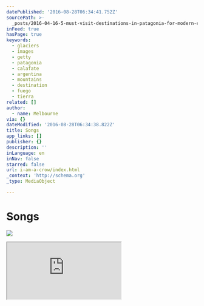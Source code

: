 ```yaml
---
datePublished: '2016-08-28T06:34:41.752Z'
sourcePath: >-
  _posts/2016-04-16-5-must-visit-destinations-in-patagonia-for-modern-explorers.md
inFeed: true
hasPage: true
keywords:
  - glaciers
  - images
  - getty
  - patagonia
  - calafate
  - argentina
  - mountains
  - destination
  - fuego
  - tierra
related: []
author:
  - name: Melbourne
via: {}
dateModified: '2016-08-28T06:34:38.822Z'
title: Songs
app_links: []
publisher: {}
description: ''
inLanguage: en
inNav: false
starred: false
url: i-am-a-crow/index.html
_context: 'http://schema.org'
_type: MediaObject

---
```

# Songs
![](https://the-grid-user-content.s3-us-west-2.amazonaws.com/afd63623-f15f-4513-a0fd-12b0b9c989d5.jpg)

<iframe src="https://the-grid.github.io/ed-userhtml/?g=eJztkN1qhDAQRl9l8N5mV9cuuEYotL0r7StMklHDJiqTLGqfvv70DXrbgbn45sBw-CrbMHqCEBdHMlEDG-ISTjeYrIldCXlxGucbdGTbLpZwuW4xgcBaJl2MYyiFUNgbjX580oMXb16RMWS-HC7EAp16eHnOs0uenYtrIYL9JumQWxKq1YOTzT7C2f6-xedcZVqLyKjvzoYoG3SBttyHEZn6KCM_SKwOhN5RCHWF0DE1h9Dq4zHGjqZ1h3nepXYL0VgOMUVr0mbgdMWp4WHqbd8m9fvG4MUaWBmsDF5_GagFPo6P-_1zniuBdSWO6urqv8K_VvgDErTjSw" style=""></iframe>